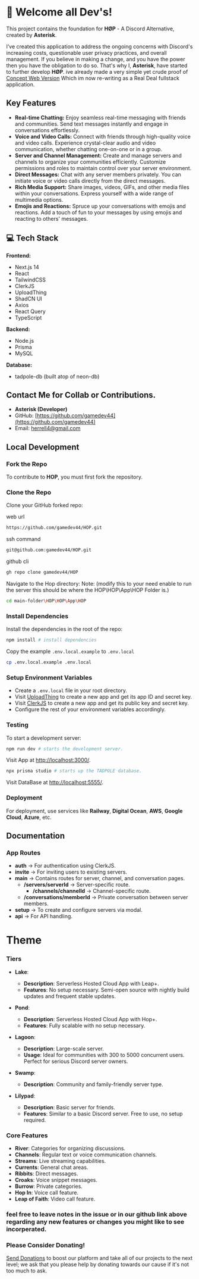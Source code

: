 # 👋 Welcome all Dev's!
This project contains the foundation for **HØP** - A Discord Alternative, created by **Asterisk**.

I’ve created this application to address the ongoing concerns with Discord's increasing costs, questionable user privacy practices, and overall management. If you believe in making a change, and you have the power then you have the obligation to do so. 
That's why I, **Asterisk**, have started to further develop **HØP**. ive already made a very simple yet crude proof of [Concept Web Version](https://hop-socialize.w3spaces.com/) Which im now re-writing as a Real Deal fullstack application.

## Key Features

- **Real-time Chatting:** Enjoy seamless real-time messaging with friends and communities. Send text messages instantly and engage in conversations effortlessly.
- **Voice and Video Calls:** Connect with friends through high-quality voice and video calls. Experience crystal-clear audio and video communication, whether chatting one-on-one or in a group.
- **Server and Channel Management:** Create and manage servers and channels to organize your communities efficiently. Customize permissions and roles to maintain control over your server environment.
- **Direct Messages:** Chat with any server members privately. You can initiate voice or video calls directly from the direct messages.
- **Rich Media Support:** Share images, videos, GIFs, and other media files within your conversations. Express yourself with a wide range of multimedia options.
- **Emojis and Reactions:** Spruce up your conversations with emojis and reactions. Add a touch of fun to your messages by using emojis and reacting to others' messages.

## 💻 Tech Stack

**Frontend:**

- Next.js 14
- React
- TailwindCSS
- ClerkJS
- UploadThing
- ShadCN UI
- Axios
- React Query
- TypeScript

**Backend:**

- Node.js
- Prisma
- MySQL

**Database:**
- tadpole-db (built atop of neon-db)

## Contact Me for Collab or Contributions.
- **Asterisk (Developer)**
- GitHub: [https://github.com/gamedev44](https://github.com/gamedev44)
- Email: [herrell4@gmail.com](mailto:herrell4@gmail.com)

## Local Development

### Fork the Repo

To contribute to **HOP**, you must first fork the repository.

### Clone the Repo

Clone your GitHub forked repo:

web url
```sh
https://github.com/gamedev44/HOP.git
```

ssh command
```sh
git@github.com:gamedev44/HOP.git
```

github cli
```bash
gh repo clone gamedev44/HOP
```

Navigate to the Hop directory: Note: (modify this to your need enable to run the server this should be where the HOP\HOP\App\HOP Folder is.)

```sh
cd main-folder\HOP\HOP\App\HOP 
```

### Install Dependencies

Install the dependencies in the root of the repo:

```sh
npm install # install dependencies
```

Copy the example `.env.local.example` to `.env.local`

```sh
cp .env.local.example .env.local
```

### Setup Environment Variables

- Create a `.env.local` file in your root directory.
- Visit [UploadThing](https://uploadthing.com/dashboard) to create a new app and get its app ID and secret key.
- Visit [ClerkJS](https://clerk.com/docs/references/javascript/overview) to create a new app and get its public key and secret key.
- Configure the rest of your environment variables accordingly.

### Testing

To start a development server:

```sh
npm run dev # starts the development server.
```

Visit App at [http://localhost:3000/](http://localhost:3000/).

```sh
npx prisma studio # starts up the TADPOLE database.
```

Visit DataBase at [http://localhost:5555/](http://localhost:5555/).

### Deployment

For deployment, use services like **Railway**, **Digital Ocean**, **AWS**, **Google Cloud**, **Azure**, etc.

## Documentation

### App Routes

- **auth** -> For authentication using ClerkJS.
- **invite** -> For inviting users to existing servers.
- **main** -> Contains routes for server, channel, and conversation pages.
  - **/servers/serverId** -> Server-specific route.
    - **/channels/channelId** -> Channel-specific route.
  - **/conversations/memberId** -> Private conversation between server members.
- **setup** -> To create and configure servers via modal.
- **api** -> For API handling.


# Theme

### **Tiers**

- **Lake**: 
  - **Description**: Serverless Hosted Cloud App with Leap+.
  - **Features**: No setup necessary. Semi-open source with nightly build updates and frequent stable updates.

- **Pond**:
  - **Description**: Serverless Hosted Cloud App with Hop+.
  - **Features**: Fully scalable with no setup necessary.

- **Lagoon**: 
  - **Description**: Large-scale server.
  - **Usage**: Ideal for communities with 300 to 5000 concurrent users. Perfect for serious Discord server owners.

- **Swamp**:
  - **Description**: Community and family-friendly server type.
  
- **Lilypad**:
  - **Description**: Basic server for friends.
  - **Features**: Similar to a basic Discord server. Free to use, no setup required.

### **Core Features**

- **River**: Categories for organizing discussions.
- **Channels**: Regular text or voice communication channels.
- **Streams**: Live streaming capabilities.
- **Currents**: General chat areas.
- **Ribbits**: Direct messages.
- **Croaks**: Voice snippet messages.
- **Burrow**: Private categories.
- **Hop In**: Voice call feature.
- **Leap of Faith**: Video call feature.

### feel free to leave notes in the issue or in our github link above regarding any new features or changes you might like to see incorperated.

### Please Consider Donating!
[Send Donations](https://www.patreon.com/iu_pgd/membership) to boost our platform and take all of our projects to the next level; we ask that you please help by donating towards our cause if it's not too much to ask.

